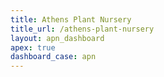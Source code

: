 ```yaml
---
title: Athens Plant Nursery
title_url: /athens-plant-nursery
layout: apn_dashboard
apex: true
dashboard_case: apn
---
```

